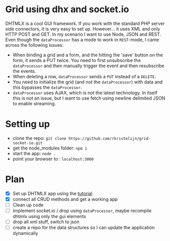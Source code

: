 # Grid using dhx and socket.io

DHTMLX is a cool GUI framework. If you work with the standard PHP server side connectors, it is very easy to set up. However... it uses XML and only HTTP POST and GET. In my scenario I want to use Node, JSON and REST. Even though the `dataProcessor` has a mode to work in `REST`-mode, I came across the following issues:

* When binding a grid and a form, and the hitting the 'save' button on the form, it sends a PUT twice. You need to first unsubscribe the `dataProcessor` and then manually trigger the event and then resubscribe the events.
* When deleting a row, `dataProcessor` sends a `PUT` instead of a `DELETE`.
* You need to initialize the grid (and not the `dataProcessor`) with data and this bypasses the `dataProcessor`. 
* `dataProcessor` uses AJAX, which is not the latest technology. In itself this is not an issue, but I want to use fetch using newline delimited JSON to enable streaming.

# Setting up

* clone the repo: `git clone https://github.com/rkristelijn/grid-socket-io.git`
* get the node_modules folder: `npm i`
* start the app: `node .`
* point your browser to : `localhost:3000`

# Plan

- [x] Set up DHTMLX app using the [tutorial](https://docs.dhtmlx.com/tutorials__first_app__index.html)
- [x] connect all CRUD methods and get a working app
- [ ] Clean up code
- [ ] Implement socket.io / drop using `dataProcessor`, maybe recompile dhtmlx using only the gui elements
- [ ] drop all xml stuff, switch to json
- [ ] create a repo for the data structures so I can update the application dynamically
